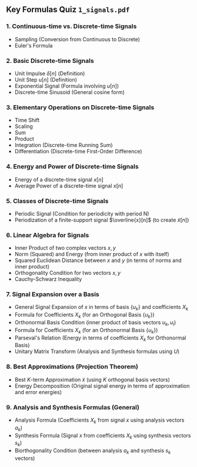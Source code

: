 <script src="https://cdn.jsdelivr.net/npm/katex@0.16.0/dist/katex.min.js"></script>
<script src="https://cdn.jsdelivr.net/npm/katex@0.16.0/dist/contrib/auto-render.min.js"></script>
<link rel="stylesheet" href="https://cdn.jsdelivr.net/npm/katex@0.16.0/dist/katex.min.css">
<script>
  document.addEventListener("DOMContentLoaded", function () {
    renderMathInElement(document.body, {
      delimiters: [
        {left: "$$", right: "$$", display: true},
        {left: "$", right: "$", display: false}
      ]
    });
  });
</script>

## Key Formulas Quiz `1_signals.pdf`

### 1. Continuous-time vs. Discrete-time Signals
* Sampling (Conversion from Continuous to Discrete)
* Euler's Formula

### 2. Basic Discrete-time Signals
* Unit Impulse $\delta[n]$ (Definition)
* Unit Step $u[n]$ (Definition)
* Exponential Signal (Formula involving $u[n]$)
* Discrete-time Sinusoid (General cosine form)

### 3. Elementary Operations on Discrete-time Signals
* Time Shift
* Scaling
* Sum
* Product
* Integration (Discrete-time Running Sum)
* Differentiation (Discrete-time First-Order Difference)

### 4. Energy and Power of Discrete-time Signals
* Energy of a discrete-time signal $x[n]$
* Average Power of a discrete-time signal $x[n]$

### 5. Classes of Discrete-time Signals
* Periodic Signal (Condition for periodicity with period N)
* Periodization of a finite-support signal $\overline{x}[n]$ (to create $\tilde{x}[n]$)

### 6. Linear Algebra for Signals
* Inner Product of two complex vectors $x, y$
* Norm (Squared) and Energy (from inner product of $x$ with itself)
* Squared Euclidean Distance between $x$ and $y$ (in terms of norms and inner product)
* Orthogonality Condition for two vectors $x, y$
* Cauchy-Schwarz Inequality

### 7. Signal Expansion over a Basis
* General Signal Expansion of $x$ in terms of basis $\{u_k\}$ and coefficients $X_k$
* Formula for Coefficients $X_k$ (for an Orthogonal Basis $\{u_k\}$)
* Orthonormal Basis Condition (inner product of basis vectors $u_k, u_l$)
* Formula for Coefficients $X_k$ (for an Orthonormal Basis $\{u_k\}$)
* Parseval's Relation (Energy in terms of coefficients $X_k$ for Orthonormal Basis)
* Unitary Matrix Transform (Analysis and Synthesis formulas using $U$)

### 8. Best Approximations (Projection Theorem)
* Best $K$-term Approximation $\tilde{x}$ (using $K$ orthogonal basis vectors)
* Energy Decomposition (Original signal energy in terms of approximation and error energies)

### 9. Analysis and Synthesis Formulas (General)
* Analysis Formula (Coefficients $X_k$ from signal $x$ using analysis vectors $a_k$)
* Synthesis Formula (Signal $x$ from coefficients $X_k$ using synthesis vectors $s_k$)
* Biorthogonality Condition (between analysis $a_k$ and synthesis $s_k$ vectors)